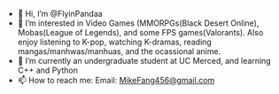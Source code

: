 - 👋 Hi, I’m @FlyinPandaa
- 👀 I’m interested in Video Games (MMORPGs(Black Desert Online), Mobas(League of Legends), and some FPS games(Valorants). Also enjoy listening to K-pop, watching K-dramas, reading mangas/manhwas/manhuas, and the ocassional anime.
- 🌱 I’m currently an undergraduate student at UC Merced, and learning C++ and Python
- 📫 How to reach me: 
Email: MikeFang456@gmail.com

<!---
FlyinPandaa/FlyinPandaa is a ✨ special ✨ repository because its `README.md` (this file) appears on your GitHub profile.
You can click the Preview link to take a look at your changes.
--->
